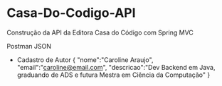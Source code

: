 # Casa-Do-Codigo-API
Construção da API da Editora Casa do Código com Spring MVC

Postman JSON
 - Cadastro de Autor
 {
    "nome":"Caroline Araujo",
    "email":"caroline@email.com",
    "descricao":"Dev Backend em Java, graduando de ADS e futura Mestra em Ciência da Computação"
}
